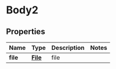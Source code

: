 # Body2

## Properties
Name | Type | Description | Notes
------------ | ------------- | ------------- | -------------
**file** | [**File**](File.md) | file | 
